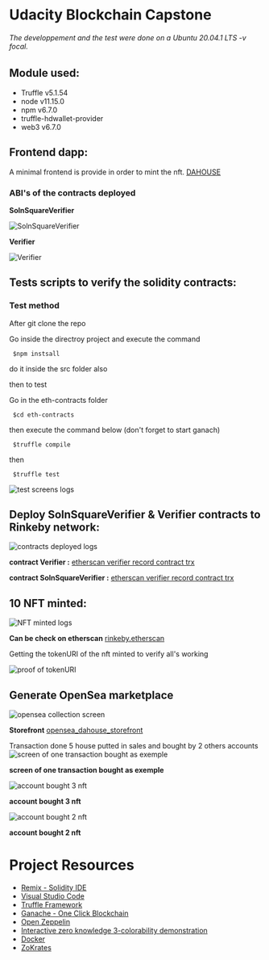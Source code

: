 # Udacity Blockchain Capstone


###### The developpement and the test were done on a  Ubuntu 20.04.1 LTS -v focal.

## Module used:
 - Truffle v5.1.54
 - node v11.15.0
 - npm v6.7.0
 - truffle-hdwallet-provider
 - web3 v6.7.0

## Frontend dapp:
A minimal frontend is provide in order to mint the nft. [DAHOUSE](https://gateway.ipfs.io/ipfs/QmaVQgU9vnqGckaX6wm22wrfVQe7yeNzXbWzJRcBSpsLT1?fbclid=IwAR1UdyJSL7hoQnUMF98X7auIL8h6cWLOUCwCZ7CFqALbvbsRXtm8W_cn5rc#market) 



### ABI's of the contracts deployed

**SolnSquareVerifier**

![SolnSquareVerifier](https://i.imgur.com/AB5w4EI.png)


**Verifier**


![Verifier](https://i.imgur.com/FOH5oYX.png)



## Tests scripts to verify the solidity contracts: 

### Test method 

After git clone the repo

Go inside the directroy project and execute the command

```
 $npm instsall 
```

do it inside the src folder also

then to test

Go in the eth-contracts folder 

```
 $cd eth-contracts
```

then execute the command below (don't forget to start ganach)

```
 $truffle compile
```
 
 then

```
 $truffle test
```


![test screens logs](https://i.imgur.com/phIaZko.png)


## Deploy SolnSquareVerifier & Verifier contracts to Rinkeby network:
![contracts deployed logs](https://i.imgur.com/CTqUqos.png)


**contract Verifier    :** [etherscan verifier record contract trx](https://rinkeby.etherscan.io/address/0x4a69719de2071654d180b9fe6ddd18bfdb87ab22)  

**contract SolnSquareVerifier    :** [etherscan verifier record contract trx](https://rinkeby.etherscan.io/address/0xfba5f6739c4f56c482a982805b0bd84bcd7e26e3)


## 10 NFT minted:

![NFT minted logs](https://i.imgur.com/PT3Zwmz.png)


**Can be check on etherscan**  [rinkeby.etherscan](https://rinkeby.etherscan.io/token/0xc7fcb15d6259ab1594c8969266a613179918f5c4?a=0x2389A7B4c959741f958b441C875fF5FaD4553806)


Getting the tokenURI of the nft minted to verify all's working 

![proof of tokenURI](https://i.imgur.com/wCqzJzg.png)


## Generate OpenSea marketplace

![opensea collection screen ](https://i.imgur.com/CiJvcPT.png)


**Storefront** [opensea_dahouse_storefront](https://testnets.opensea.io/assets/dahouse-v4)

Transaction done 5 house putted in sales and bought by 2 others accounts
![screen of one transaction bought as exemple](https://i.imgur.com/BQRItlb.png)


**screen of one transaction bought as exemple**


![account bought 3 nft](https://i.imgur.com/9beFiNk.png)


**account bought 3 nft**

![account bought 2 nft](https://i.imgur.com/mK596cN.png)


**account bought 2 nft**



# Project Resources

* [Remix - Solidity IDE](https://remix.ethereum.org/)
* [Visual Studio Code](https://code.visualstudio.com/)
* [Truffle Framework](https://truffleframework.com/)
* [Ganache - One Click Blockchain](https://truffleframework.com/ganache)
* [Open Zeppelin ](https://openzeppelin.org/)
* [Interactive zero knowledge 3-colorability demonstration](http://web.mit.edu/~ezyang/Public/graph/svg.html)
* [Docker](https://docs.docker.com/install/)
* [ZoKrates](https://github.com/Zokrates/ZoKrates)

